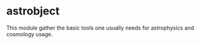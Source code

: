 # astrobject
This module gather the basic tools one usually needs for astrophysics and cosmology usage. 
